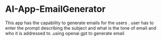 # AI-App-EmailGenerator
This app has the capability to generate emails for the users . user has to enter the prompt describing the subject and what is the tone of email and who it is addressed to .using openai gpt to generate email
